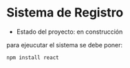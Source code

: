 <h1> Sistema de Registro </h1>

- Estado del proyecto: en construcción

para ejeucutar el sistema se debe poner:

```npm install react```
